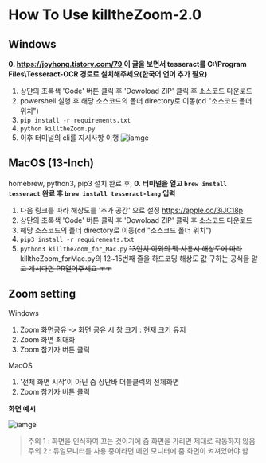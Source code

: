 # How To Use killtheZoom-2.0

## Windows
**0. https://joyhong.tistory.com/79 이 글을 보면서 tesseract를 C:\Program Files\Tesseract-OCR 경로로 설치해주세요(한국어 언어 추가 필요)**
1. 상단의 초록색 'Code' 버튼 클릭 후 'Dowoload ZIP' 클릭 후 소스코드 다운로드
2. powershell 실행 후 해당 소스코드의 폴더 directory로 이동(cd "소스코드 폴더 위치")
3. `pip install -r requirements.txt`
4. `python killtheZoom.py`
5. 이후 터미널의 cli를 지시사항 이행
   ![iamge](resources/killtheZoom.png)
   
## MacOS (13-Inch)
homebrew, python3, pip3 설치 완료 후,
**0. 터미널을 열고 `brew install tesseract` 완료 후 `brew install tesseract-lang` 입력**
1. 다음 링크를 따라 해상도를 '추가 공간' 으로 설정 https://apple.co/3iJC18p
2. 상단의 초록색 'Code' 버튼 클릭 후 'Dowoload ZIP' 클릭 후 소스코드 다운로드
3. 해당 소스코드의 폴더 directory로 이동(cd "소스코드 폴더 위치")
4. `pip3 install -r requirements.txt`
5. `python3 killtheZoom_for_Mac.py`
~~13인치 이외의 맥 사용시 해상도에 따라 killtheZoom_forMac.py의 12~15번째 줄을 하드코딩~~
~~해상도 값 구하는 공식을 알고 계시다면 PR열어주세요 ㅜㅜ~~

## Zoom setting

Windows
1. Zoom 화면공유 -> 화면 공유 시 창 크기 : 현재 크기 유지
2. Zoom 화면 최대화
3. Zoom 참가자 버튼 클릭

MacOS
1. '전체 화면 시작'이 아닌 줌 상단바 더블클릭의 전체화면
2. Zoom 참가자 버튼 클릭

**화면 예시**

   ![iamge](resources/zoom.png)

> 주의 1 : 화면을 인식하여 끄는 것이기에 줌 화면을 가리면 제대로 작동하지 않음 <br>
> 주의 2 : 듀얼모니터를 사용 중이라면 메인 모니터에 줌 화면이 켜져있어야 함
